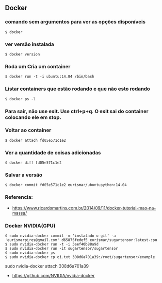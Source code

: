 Docker
---------

### comando sem argumentos para ver as opções disponíveis
    $ docker
### ver versão instalada
    $ docker version    
### Roda um Cria um container
    $ docker run -t -i ubuntu:14.04 /bin/bash
### Listar containers que estão rodando e que não esto rodando
    $ docker ps -l
### Para sair, não use exit. Use ctrl+p+q. O exit sai do container colocando ele em stop.    

### Voltar ao container
    $ docker attach fd05e571c1e2
### Ver a quantidade de coisas adicionadas
    $ docker diff fd05e571c1e2
### Salvar a versão
    $ docker commit fd05e571c1e2 eurismar/ubuntupython:14.04
    
### Referencia:
   -   https://www.ricardomartins.com.br/2014/09/11/docker-tutorial-mao-na-massa/
   
   
  
### Docker NVIDIA(GPU)
    $ sudo nvidia-docker commit -m 'instalado o git' -a 'eurismarpires@gmail.com' d65875fedef5 eurismar/sugartensor:latest-cpu
    $ sudo nvidia-docker run -t -i 3eef40b88a9d
    $ sudo nvidia-docker run -it sugartensor/sugartensor 
    $ sudo nvidia-docker ps
    $ sudo nvidia-docker cp oi.txt 308d6a701a39:/root/sugartensor/example
sudo nvidia-docker attach 308d6a701a39
 - https://github.com/NVIDIA/nvidia-docker

